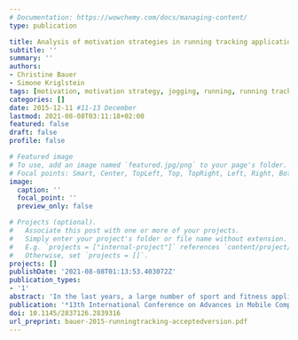 ```yaml
---
# Documentation: https://wowchemy.com/docs/managing-content/
type: publication

title: Analysis of motivation strategies in running tracking applications
subtitle: ''
summary: ''
authors:
- Christine Bauer
- Simone Kriglstein
tags: [motivation, motivation strategy, jogging, running, running tracking application, sports, smartphone, mobile device]
categories: []
date: 2015-12-11 #11-13 December
lastmod: 2021-08-08T03:11:18+02:00
featured: false
draft: false
profile: false

# Featured image
# To use, add an image named `featured.jpg/png` to your page's folder.
# Focal points: Smart, Center, TopLeft, Top, TopRight, Left, Right, BottomLeft, Bottom, BottomRight.
image:
  caption: ''
  focal_point: ''
  preview_only: false

# Projects (optional).
#   Associate this post with one or more of your projects.
#   Simply enter your project's folder or file name without extension.
#   E.g. `projects = ["internal-project"]` references `content/project/deep-learning/index.md`.
#   Otherwise, set `projects = []`.
projects: []
publishDate: '2021-08-08T01:13:53.403072Z'
publication_types:
- '1'
abstract: 'In the last years, a large number of sport and fitness applications for smartphones were developed for supporting a healthy lifestyle by not only encouraging people to follow a balanced diet but also to motivate them to engage in physical activities. In particular running applications received increasing attention in research in recent years. In this paper, we analyze fourteen commercial running tracking applications concerning their functionalities to identify which motivation strategies are supported and also to identify possible directions for future research. For this purpose we concentrate on the three most popular motivation strategies that are usually used for sport and fitness applications: music and audio feedback, visualization, as well as competition and comparison with others.'
publication: '*13th International Conference on Advances in Mobile Computing and Multimedia*'
doi: 10.1145/2837126.2839316
url_preprint: bauer-2015-runningtracking-acceptedversion.pdf
---
```

